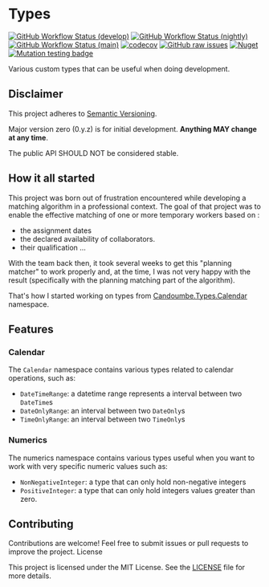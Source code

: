 #  Types <!-- omit in toc -->

[![GitHub Workflow Status (develop)](https://github.com/candoumbe/Candoumbe.Types/actions/workflows/integration.yml/badge.svg?branch=develop)](https://github.com/candoumbe/Candoumbe.Types/actions/workflows/integration.yml)
[![GitHub Workflow Status (nightly)](https://github.com/candoumbe/Candoumbe.Types/actions/workflows/nightly.yml/badge.svg?branch=develop)](https://github.com/candoumbe/Candoumbe.Types/actions/workflows/nightly.yml)
[![GitHub Workflow Status (main)](https://github.com/candoumbe/Candoumbe.Types/actions/workflows/delivery.yml/badge.svg?branch=main)](https://github.com/candoumbe/Candoumbe.Types/actions/workflows/delivery.yml)
[![codecov](https://codecov.io/gh/candoumbe/candoumbe.types/branch/develop/graph/badge.svg?token=FHSC41A4X3)](https://codecov.io/gh/candoumbe/candoumbe.types)
[![GitHub raw issues](https://img.shields.io/github/issues-raw/candoumbe/candoumbe.types)](https://github.com/candoumbe/candoumbe.types/issues)
[![Nuget](https://img.shields.io/nuget/vpre/candoumbe.types)](https://nuget.org/packages/candoumbe.types)
[![Mutation testing badge](https://img.shields.io/endpoint?style=flat&url=https%3A%2F%2Fbadge-api.stryker-mutator.io%2Fgithub.com%2Fcandoumbe%2FCandoumbe.Types%2Fdevelop)](https://dashboard.stryker-mutator.io/reports/github.com/candoumbe/Candoumbe.Types/develop)

Various custom types that can be useful when doing development.

## **Disclaimer**
This project adheres to [Semantic Versioning](https://semver.org/spec/v2.0.0.html).

Major version zero (0.y.z) is for initial development. **Anything MAY change at any time**.

The public API SHOULD NOT be considered stable.


## How it all started

This project was born out of frustration encountered while developing a matching algorithm in a professional context.
The goal of that project was to enable the effective matching of one or more temporary workers based on :
 - the assignment dates
 - the declared availability of collaborators.
 - their qualification ...

With the team back then, it took several weeks to get this "planning matcher" to work properly and,
at the time, I was not very happy with the result (specifically with the planning matching part of the algorithm).

That's how I started working on types from [Candoumbe.Types.Calendar](./src/Candoumbe.Types/Calendar) namespace.

## Features
### Calendar

The `Calendar` namespace contains various types related to calendar operations, such as:
- `DateTimeRange`: a datetime range represents a interval between two `DateTime`s
- `DateOnlyRange`: an interval between two `DateOnly`s
- `TimeOnlyRange`: an interval between two `TimeOnly`s

### Numerics
The numerics namespace contains various types useful when you want to work with very specific numeric values such as:
- `NonNegativeInteger`: a type that can only hold non-negative integers
- `PositiveInteger`: a type that can only hold integers values greater than zero.


## Contributing

Contributions are welcome! Feel free to submit issues or pull requests to improve the project.
License

This project is licensed under the MIT License.
See the [LICENSE](./LICENSE) file for more details.